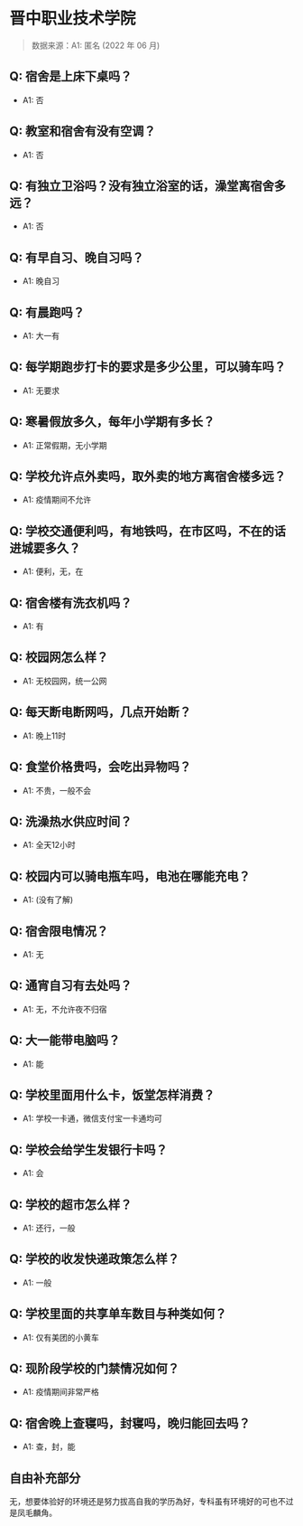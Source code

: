 # 晋中职业技术学院

> 数据来源：A1: 匿名 (2022 年 06 月)

## Q: 宿舍是上床下桌吗？

- A1: 否

## Q: 教室和宿舍有没有空调？

- A1: 否

## Q: 有独立卫浴吗？没有独立浴室的话，澡堂离宿舍多远？

- A1: 否

## Q: 有早自习、晚自习吗？

- A1: 晚自习

## Q: 有晨跑吗？

- A1: 大一有

## Q: 每学期跑步打卡的要求是多少公里，可以骑车吗？

- A1: 无要求

## Q: 寒暑假放多久，每年小学期有多长？

- A1: 正常假期，无小学期

## Q: 学校允许点外卖吗，取外卖的地方离宿舍楼多远？

- A1: 疫情期间不允许

## Q: 学校交通便利吗，有地铁吗，在市区吗，不在的话进城要多久？

- A1: 便利，无，在

## Q: 宿舍楼有洗衣机吗？

- A1: 有

## Q: 校园网怎么样？

- A1: 无校园网，统一公网

## Q: 每天断电断网吗，几点开始断？

- A1: 晚上11时

## Q: 食堂价格贵吗，会吃出异物吗？

- A1: 不贵，一般不会

## Q: 洗澡热水供应时间？

- A1: 全天12小时

## Q: 校园内可以骑电瓶车吗，电池在哪能充电？

- A1: (没有了解)

## Q: 宿舍限电情况？

- A1: 无

## Q: 通宵自习有去处吗？

- A1: 无，不允许夜不归宿

## Q: 大一能带电脑吗？

- A1: 能

## Q: 学校里面用什么卡，饭堂怎样消费？

- A1: 学校一卡通，微信支付宝一卡通均可

## Q: 学校会给学生发银行卡吗？

- A1: 会

## Q: 学校的超市怎么样？

- A1: 还行，一般

## Q: 学校的收发快递政策怎么样？

- A1: 一般

## Q: 学校里面的共享单车数目与种类如何？

- A1: 仅有美团的小黄车

## Q: 现阶段学校的门禁情况如何？

- A1: 疫情期间非常严格

## Q: 宿舍晚上查寝吗，封寝吗，晚归能回去吗？

- A1: 查，封，能

## 自由补充部分

无，想要体验好的环境还是努力拔高自我的学历為好，专科虽有环境好的可也不过是凤毛麟角。